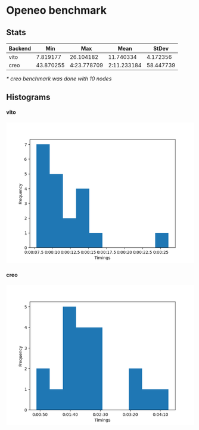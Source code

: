 # Openeo benchmark

## Stats

| Backend | Min       | Max         | Mean        | StDev     |
|---------|-----------|-------------|-------------|-----------|
| vito    | 7.819177  | 26.104182   | 11.740334   | 4.172356  |
| creo    | 43.870255 | 4:23.778709 | 2:11.233184 | 58.447739 |

_* creo benchmark was done with 10 nodes_

## Histograms

#### vito

![image](./vito.png)

#### creo

![image](./creo.png)
